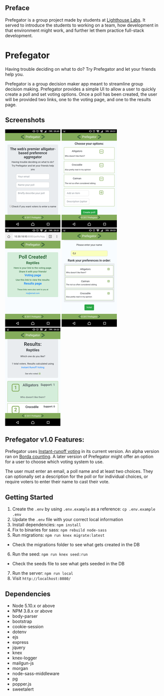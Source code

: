 ## Preface
Prefegator is a group project made by students at [Lighthouse Labs](lighthouselabs.ca). It served to introduce the students to working on a team, how development in that environment might work, and further let them practice full-stack development.

# Prefegator
Having trouble deciding on what to do? Try Prefegator and let your friends help you.

Prefegator is a group decision maker app meant to streamline group decision making. Prefegator provides a simple UI to allow a user to quickly create a poll and set voting options. Once a poll has been created, the user will be provided two links, one to the voting page, and one to the results page. 

## Screenshots
![Create poll](https://github.com/kielstrang/prefegator/blob/master/public/docs/createpage1.png?raw=true)
![Create options](https://github.com/kielstrang/prefegator/blob/master/public/docs/createoptions.png?raw=true)
![Links page](https://github.com/kielstrang/prefegator/blob/master/public/docs/linkspage.png?raw=true)
![Voting page](https://github.com/kielstrang/prefegator/blob/master/public/docs/votepage.png?raw=true)
![Results page](https://github.com/kielstrang/prefegator/blob/master/public/docs/resultspage.png?raw=true)

## Prefegator v1.0 Features:
Prefegator uses [Instant-runoff voting](https://en.wikipedia.org/wiki/Instant-runoff_voting) in its current version. An alpha version ran on [Borda counting](https://en.wikipedia.org/wiki/Borda_count). A later version of Prefegator might offer an option for a user to choose which voting system to use.

The user must enter an email, a poll name and at least two choices. They can optionally set a description for the poll or for individual choices, or require voters to enter their name to cast their vote.

## Getting Started

1. Create the `.env` by using `.env.example` as a reference: `cp .env.example .env`
2. Update the `.env` file with your correct local information
3. Install dependencies: `npm install`
4. Fix to binaries for sass: `npm rebuild node-sass`
5. Run migrations: `npm run knex migrate:latest`
  - Check the migrations folder to see what gets created in the DB
6. Run the seed: `npm run knex seed:run`
  - Check the seeds file to see what gets seeded in the DB
7. Run the server: `npm run local`
8. Visit `http://localhost:8080/`

## Dependencies

- Node 5.10.x or above
- NPM 3.8.x or above
- body-parser
- bootstrap
- cookie-session
- dotenv
- ejs
- express
- jquery
- knex
- knex-logger
- mailgun-js
- morgan
- node-sass-middleware
- pg
- popper.js
- sweetalert
